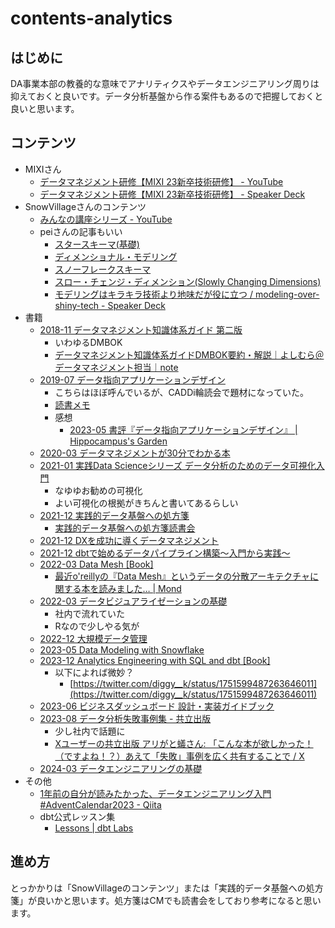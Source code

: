 # contents-analytics

## はじめに

DA事業本部の教養的な意味でアナリティクスやデータエンジニアリング周りは抑えておくと良いです。データ分析基盤から作る案件もあるので把握しておくと良いと思います。

## コンテンツ

- MIXIさん
  - [データマネジメント研修【MIXI 23新卒技術研修】 - YouTube](https://www.youtube.com/watch?v=94U_sMinA8Q)
  - [データマネジメント研修【MIXI 23新卒技術研修】 - Speaker Deck](https://speakerdeck.com/mixi_engineers/2023-datamanagement-training)
- SnowVillageさんのコンテンツ
  - [みんなの講座シリーズ - YouTube](https://www.youtube.com/playlist?list=PLVj4iIZgzTAoXZV7kvGq6C3USe78DnHGC)
  - peiさんの記事もいい
    - [スタースキーマ(基礎)](https://zenn.dev/pei0804/articles/star-schema-design)
    - [ディメンショナル・モデリング](https://zenn.dev/pei0804/articles/dimensional-modeling)
    - [スノーフレークスキーマ](https://zenn.dev/pei0804/articles/snowflake-schema)
    - [スロー・チェンジ・ディメンション(Slowly Changing Dimensions)](https://zenn.dev/pei0804/articles/slowly-changing-dimensions)
    - [モデリングはキラキラ技術より地味だが役に立つ / modeling-over-shiny-tech - Speaker Deck](https://speakerdeck.com/pei0804/modeling-over-shiny-tech)
- 書籍
  - [2018-11 データマネジメント知識体系ガイド 第二版](https://www.amazon.co.jp/dp/4296100491)
    - いわゆるDMBOK
    - [データマネジメント知識体系ガイドDMBOK要約・解説｜よしむら＠データマネジメント担当｜note](https://note.com/datamanagement/m/m3f27a63bfe25)
  - [2019-07 データ指向アプリケーションデザイン](https://www.oreilly.co.jp/books/9784873118703/)
    - こちらはほぼ呼んでいるが、CADDi輪読会で題材になっていた。
    - [読書メモ](./2019-07-18_data-intensive-applications-design.md)
    - 感想
      - [2023-05 書評『データ指向アプリケーションデザイン』 | Hippocampus's Garden](https://hippocampus-garden.com/book_review_kleppmann/)
  - [2020-03 データマネジメントが30分でわかる本](https://www.amazon.co.jp/dp/B085W4YSZJ)
  - [2021-01 実践Data Scienceシリーズ データ分析のためのデータ可視化入門](https://www.amazon.co.jp/dp/4065164044)
    - なゆゆお勧めの可視化
    - よい可視化の根拠がきちんと書いてあるらしい
  - [2021-12 実践的データ基盤への処方箋](https://gihyo.jp/book/2021/978-4-297-12445-8)
    - [実践的データ基盤への処方箋読書会](https://www.notion.so/3fb8cff702cf46dc9e600cda2ce9ef13?pvs=21)
  - [2021-12 DXを成功に導くデータマネジメント](https://www.amazon.co.jp/dp/4798171379)
  - [2021-12 dbtで始めるデータパイプライン構築〜入門から実践〜](https://zenn.dev/dbt_tokyo/books/537de43829f3a0)
  - [2022-03 Data Mesh [Book]](https://www.oreilly.com/library/view/data-mesh/9781492092384/)
    - [最近o'reillyの『Data Mesh』というデータの分散アーキテクチャに関する本を読みました… | Mond](https://mond.how/topics/4zmeukz6fd2jqcn)
  - [2022-03 データビジュアライゼーションの基礎](https://www.amazon.co.jp/dp/4873119537)
    - 社内で流れていた
    - Rなので少しやる気が
  - [2022-12 大規模データ管理](https://www.oreilly.co.jp/books/9784814400089/)
  - [2023-05 Data Modeling with Snowflake](https://www.amazon.co.jp/dp/1837634459)
  - [2023-12 Analytics Engineering with SQL and dbt [Book]](https://www.oreilly.com/library/view/analytics-engineering-with/9781098142377/)
    - 以下によれば微妙？
      - [https://twitter.com/diggy__k/status/1751599487263646011](https://twitter.com/diggy__k/status/1751599487263646011)
  - [2023-06 ビジネスダッシュボード 設計・実装ガイドブック](https://www.shoeisha.co.jp/book/detail/9784798177649)
  - [2023-08 データ分析失敗事例集 - 共立出版](https://www.kyoritsu-pub.co.jp/book/b10032587.html)
    - 少し社内で話題に
    - [Xユーザーの共立出版 アリがと蟻さん: 「こんな本が欲しかった！（ですよね！？）あえて「失敗」事例を広く共有することで / X](https://twitter.com/1738310/status/1666329421966635011)
  - [2024-03 データエンジニアリングの基礎](https://www.amazon.co.jp/dp/4814400659)
- その他
    - [1年前の自分が読みたかった、データエンジニアリング入門 #AdventCalendar2023 - Qiita](https://qiita.com/SoySoySoyB/items/44fda40de0276a83957a)
    - dbt公式レッスン集
      - [Lessons | dbt Labs](https://www.getdbt.com/dbt-learn/lessons)

## 進め方

とっかかりは「SnowVillageのコンテンツ」または「実践的データ基盤への処方箋」が良いかと思います。処方箋はCMでも読書会をしており参考になると思います。
